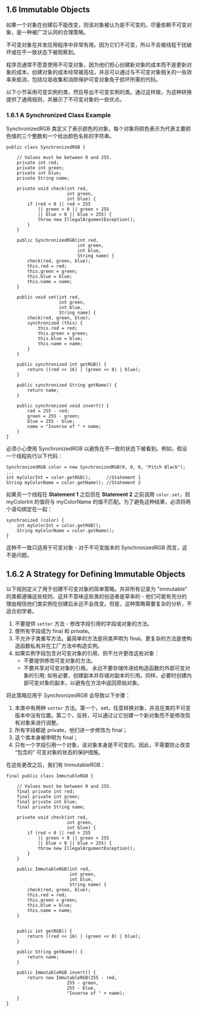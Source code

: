 ## 1.6 Immutable Objects
如果一个对象在创建后不能改变，则该对象被认为是不可变的。尽量依赖不可变对象，是一种被广泛认同的合理策略。

不可变对象在并发应用程序中非常有用。因为它们不可变，所以不会被线程干扰破坏或在不一致状态下被观察到。

程序员通常不愿意使用不可变对象，因为他们担心创建新对象的成本而不是更新对象的成本。创建对象的成本经常被高估，并且可以通过与不可变对象相关的一些效率来抵消，包括垃圾收集和消除保护可变对象免于损坏所需的代码。

以下小节采用可变实例的类，然后导出不可变实例的类。通过这样做，为这种转换提供了通用规则，并展示了不可变对象的一些优点。

### 1.6.1 A Synchronized Class Example
SynchronizedRGB 类定义了表示颜色的对象，每个对象将颜色表示为代表主要颜色值的三个整数和一个给出颜色名称的字符串。

```
public class SynchronizedRGB {

    // Values must be between 0 and 255.
    private int red;
    private int green;
    private int blue;
    private String name;

    private void check(int red,
                       int green,
                       int blue) {
        if (red < 0 || red > 255
            || green < 0 || green > 255
            || blue < 0 || blue > 255) {
            throw new IllegalArgumentException();
        }
    }

    public SynchronizedRGB(int red,
                           int green,
                           int blue,
                           String name) {
        check(red, green, blue);
        this.red = red;
        this.green = green;
        this.blue = blue;
        this.name = name;
    }

    public void set(int red,
                    int green,
                    int blue,
                    String name) {
        check(red, green, blue);
        synchronized (this) {
            this.red = red;
            this.green = green;
            this.blue = blue;
            this.name = name;
        }
    }

    public synchronized int getRGB() {
        return ((red << 16) | (green << 8) | blue);
    }

    public synchronized String getName() {
        return name;
    }

    public synchronized void invert() {
        red = 255 - red;
        green = 255 - green;
        blue = 255 - blue;
        name = "Inverse of " + name;
    }
}
```

必须小心使用 SynchronizedRGB 以避免在不一致的状态下被看到。例如，假设一个线程执行以下代码：

```
SynchronizedRGB color = new SynchronizedRGB(0, 0, 0, "Pitch Black");
...
int myColorInt = color.getRGB();      //Statement 1
String myColorName = color.getName(); //Statement 2
```

如果另一个线程在 **Statement 1** 之后但在 **Statement 2** 之前调用 `color.set`，则 myColorInt 的值将与 myColorName 的值不匹配。为了避免这种结果，必须将两个语句绑定在一起：

```
synchronized (color) {
    int myColorInt = color.getRGB();
    String myColorName = color.getName();
} 
```

这种不一致只适用于可变对象 - 对于不可变版本的 SynchronizedRGB 而言，这不是问题。

## 1.6.2 A Strategy for Defining Immutable Objects
以下规则定义了用于创建不可变对象的简单策略。并非所有记录为 "immutable" 的类都遵循这些规则，这并不意味这些类的创造者是草率的 - 他们可能有充分的理由相信他们类实例在创建后永远不会改变。但是，这种策略需要复杂的分析，不适合初学者。

1. 不要提供 `setter` 方法 - 修改字段引用的字段或对象的方法。
2. 使所有字段成为 final 和 private。
3. 不允许子类重写方法。最简单的方法是将类声明为 final。更复杂的方法是使构造函数私有并在工厂方法中构造实例。
4. 如果实例字段包含对可变对象的引用，则不允许更改这些对象：
	- 不要提供修改可变对象的方法。
	- 不要共享对可变对象的引用。 永远不要存储传递给构造函数的外部可变对象的引用; 如有必要，创建副本并存储对副本的引用。同样，必要时创建内部可变对象的副本，以避免在方法中返回原始对象。

将此策略应用于 SynchronizedRGB 会导致以下步骤：

1. 本类中有两种 `setter` 方法。第一个，set，任意转换对象，并且在类的不可变版本中没有位置。第二个，反转，可以通过让它创建一个新对象而不是修改现有对象来进行调整。
2. 所有字段都是 private，他们进一步修饰为 final；
3. 这个类本身被申明为 final；
4. 只有一个字段引用一个对象，该对象本身是不可变的。因此，不需要防止改变 “包含的” 可变对象的状态的保护措施。

在这些更改之后，我们有 ImmutableRGB：

```
final public class ImmutableRGB {

    // Values must be between 0 and 255.
    final private int red;
    final private int green;
    final private int blue;
    final private String name;

    private void check(int red,
                       int green,
                       int blue) {
        if (red < 0 || red > 255
            || green < 0 || green > 255
            || blue < 0 || blue > 255) {
            throw new IllegalArgumentException();
        }
    }

    public ImmutableRGB(int red,
                        int green,
                        int blue,
                        String name) {
        check(red, green, blue);
        this.red = red;
        this.green = green;
        this.blue = blue;
        this.name = name;
    }


    public int getRGB() {
        return ((red << 16) | (green << 8) | blue);
    }

    public String getName() {
        return name;
    }

    public ImmutableRGB invert() {
        return new ImmutableRGB(255 - red,
                       255 - green,
                       255 - blue,
                       "Inverse of " + name);
    }
}
```
